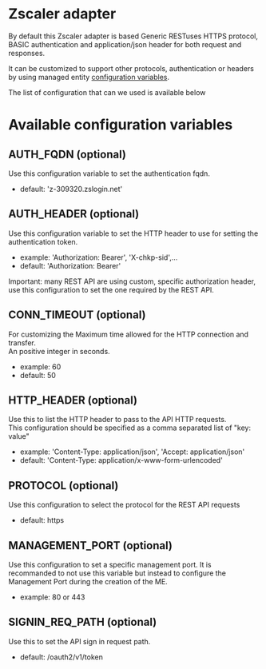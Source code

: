 Zscaler adapter
=======================

By default this Zscaler adapter is based Generic RESTuses HTTPS protocol, BASIC authentication and application/json header for both request and responses.

It can be customized to support other protocols, authentication or headers by using managed entity [configuration variables](https://ubiqube.com/wp-content/docs/latest/user-guide/manager-guide-single.html#me_conf_var).

The list of configuration that can we used is available below

# Available configuration variables

## AUTH_FQDN (optional)
Use this configuration variable to set the authentication fqdn.  
* default: 'z-309320.zslogin.net'

## AUTH_HEADER (optional)
Use this configuration variable to set the HTTP header to use for setting the authentication token.

* example: 'Authorization: Bearer', 'X-chkp-sid',...  
* default: 'Authorization: Bearer'

Important: many REST API are using custom, specific authorization header, use this configuration to set the one required by the REST API.

## CONN_TIMEOUT (optional)
For customizing the Maximum time allowed for the HTTP connection and transfer.  
An positive integer in seconds.  
* example: 60
* default: 50

## HTTP_HEADER (optional)
Use this to list the HTTP header to pass to the API HTTP requests.  
This configuration should be specified as a comma separated list of "key: value"  
* example: 'Content-Type: application/json', 'Accept: application/json'
* default: 'Content-Type: application/x-www-form-urlencoded'

## PROTOCOL (optional)
Use this configuration to select the protocol for the REST API requests
* default: https 

## MANAGEMENT_PORT (optional)
Use this configuration to set a specific management port. It is recommanded to not use this variable but instead to configure the Management Port during the creation of the ME.
* example: 80 or 443

## SIGNIN_REQ_PATH (optional)
Use this to set the API sign in request path.
* default: /oauth2/v1/token

